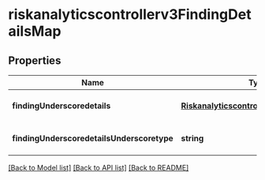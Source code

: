 # riskanalyticscontrollerv3FindingDetailsMap

## Properties
Name | Type | Description | Notes
------------ | ------------- | ------------- | -------------
**findingUnderscoredetails** | [**Riskanalyticscontrollerv3FindingDetails**](Riskanalyticscontrollerv3FindingDetails.md) |  | [optional] [default to null]
**findingUnderscoredetailsUnderscoretype** | **string** | Finding details type | [optional] [default to null]

[[Back to Model list]](../README.md#documentation-for-models) [[Back to API list]](../README.md#documentation-for-api-endpoints) [[Back to README]](../README.md)


